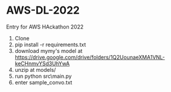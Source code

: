 # AWS-DL-2022
Entry for AWS HAckathon 2022

1. Clone
2. pip install -r requirements.txt
3. download mymy's model at https://drive.google.com/drive/folders/1Q2UounaeXMA1VNL-keCHnmvYSd3UhYwA
4. unzip at models/
5. run python src\main.py
6. enter sample_convo.txt
